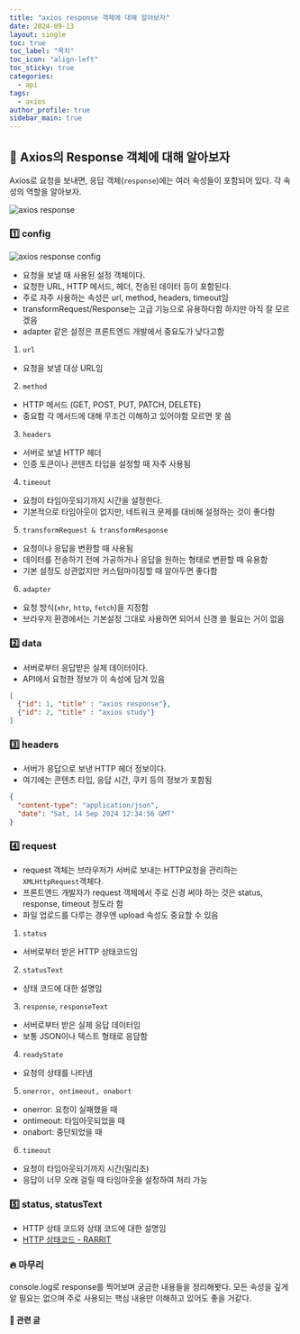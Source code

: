 ```yaml
---
title: "axios response 객체에 대해 알아보자"
date: 2024-09-13
layout: single
toc: true
toc_label: "목차"
toc_icon: "align-left"
toc_sticky: true
categories:
  - api
tags:
  - axios
author_profile: true
sidebar_main: true
---
```


## :ledger: Axios의 Response 객체에 대해 알아보자
Axios로 요청을 보내면, 응답 객체(`response`)에는 여러 속성들이 포함되어 있다. 각 속성의 역할을 알아보자.

![axios response](https://github.com/user-attachments/assets/e8c9aeab-6876-4c20-a9e8-b5f823ae0a91)

### :one: config

![axios response config](https://github.com/user-attachments/assets/6cb065a7-602d-4f18-83e6-c66c8c1e57e4)

- 요청을 보낼 때 사용된 설정 객체이다. 
- 요청한 URL, HTTP 메서드, 헤더, 전송된 데이터 등이 포함된다.
- 주로 자주 사용하는 속성은 url, method, headers, timeout임
- transformRequest/Response는 고급 기능으로 유용하다함 하지만 아직 잘 모르겠음
- adapter 같은 설정은 프론트엔드 개발에서 중요도가 낮다고함

1. `url`
  - 요청을 보낼 대상 URL임
2. `method`
  - HTTP 메서드 (GET, POST, PUT, PATCH, DELETE)
  - 중요함 각 메서드에 대해 무조건 이해하고 있어야함 모르면 못 씀
3. `headers`
  - 서버로 보낼 HTTP 헤더
  - 인증 토큰이나 콘텐츠 타입을 설정할 때 자주 사용됨
4. `timeout`
  - 요청이 타임아웃되기까지 시간을 설정한다.
  - 기본적으로 타임아웃이 없지만, 네트워크 문제를 대비해 설정하는 것이 좋다함
5. `transformRequest & transformResponse`
  - 요청이나 응답을 변환할 때 사용됨
  - 데이터를 전송하기 전에 가공하거나 응답을 원하는 형태로 변환할 때 유용함
  - 기본 설정도 상관없지만 커스텀마이징할 때 알아두면 좋다함
6. `adapter`
  - 요청 방식(`xhr`, `http`, `fetch`)을 지정함
  - 브라우저 환경에서는 기본설정 그대로 사용하면 되어서 신경 쓸 필요는 거이 없음

### :two: data
- 서버로부터 응답받은 실제 데이터이다.
- API에서 요청한 정보가 이 속성에 담겨 있음

```json
[
  {"id": 1, "title" : "axios response"},
  {"id": 2, "title" : "axios study"}
]
```

### :three: headers
- 서버가 응답으로 보낸 HTTP 헤더 정보이다.
- 여기에는 콘텐츠 타입, 응답 시간, 쿠키 등의 정보가 포함됨

```json
{
  "content-type": "application/json",
  "date": "Sat, 14 Sep 2024 12:34:56 GMT"
}
```

### :four: request
- request 객체는 브라우저가 서버로 보내는 HTTP요청을 관리하는 `XMLHttpRequest`객체다.
- 프론트엔드 개발자가 request 객체에서 주로 신경 써야 하는 것은 status, response, timeout 정도라 함
- 파일 업로드를 다루는 경우엔 upload 속성도 중요할 수 있음

1. `status`
  - 서버로부터 받은 HTTP 상태코드임
2. `statusText`
  - 상태 코드에 대한 설명임
3. `response`, `responseText`
  - 서버로부터 받은 실제 응답 데이터임
  - 보통 JSON이나 텍스트 형태로 응담함 
4. `readyState`
  - 요청의 상태를 나타냄
5. `onerror, ontimeout, onabort`
  - onerror: 요청이 실패했을 때 
  - ontimeout: 타임아웃되었을 때
  - onabort: 중단되었을 때
6. `timeout`
  - 요청이 타임아웃되기까지 시간(밀리초)
  - 응답이 너무 오래 걸릴 때 타임아웃을 설정하여 처리 가능

### :five: status, statusText
- HTTP 상태 코드와 상태 코드에 대한 설명임
- [HTTP 상태코드 - RARRIT](https://rarrit.github.io/api/development/what-is-http/)


### :fire: 마무리
console.log로 response를 찍어보며 궁금한 내용들을 정리해봣다. 모든 속성을 깊게 알 필요는 없으며 주로 사용되는 핵심 내용만 이해하고 있어도 좋을 거같다. 

#### :pushpin: 관련 글
